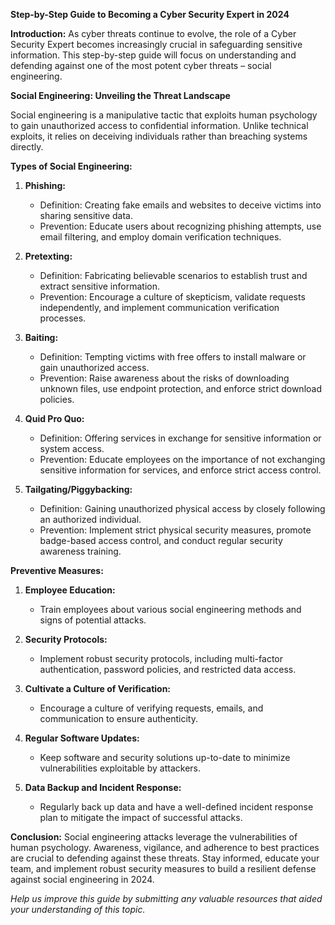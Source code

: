 **Step-by-Step Guide to Becoming a Cyber Security Expert in 2024**

**Introduction:**
As cyber threats continue to evolve, the role of a Cyber Security Expert becomes increasingly crucial in safeguarding sensitive information. This step-by-step guide will focus on understanding and defending against one of the most potent cyber threats – social engineering.

**Social Engineering: Unveiling the Threat Landscape**

Social engineering is a manipulative tactic that exploits human psychology to gain unauthorized access to confidential information. Unlike technical exploits, it relies on deceiving individuals rather than breaching systems directly.

**Types of Social Engineering:**

1. **Phishing:**
   - Definition: Creating fake emails and websites to deceive victims into sharing sensitive data.
   - Prevention: Educate users about recognizing phishing attempts, use email filtering, and employ domain verification techniques.

2. **Pretexting:**
   - Definition: Fabricating believable scenarios to establish trust and extract sensitive information.
   - Prevention: Encourage a culture of skepticism, validate requests independently, and implement communication verification processes.

3. **Baiting:**
   - Definition: Tempting victims with free offers to install malware or gain unauthorized access.
   - Prevention: Raise awareness about the risks of downloading unknown files, use endpoint protection, and enforce strict download policies.

4. **Quid Pro Quo:**
   - Definition: Offering services in exchange for sensitive information or system access.
   - Prevention: Educate employees on the importance of not exchanging sensitive information for services, and enforce strict access control.

5. **Tailgating/Piggybacking:**
   - Definition: Gaining unauthorized physical access by closely following an authorized individual.
   - Prevention: Implement strict physical security measures, promote badge-based access control, and conduct regular security awareness training.

**Preventive Measures:**

1. **Employee Education:**
   - Train employees about various social engineering methods and signs of potential attacks.
   
2. **Security Protocols:**
   - Implement robust security protocols, including multi-factor authentication, password policies, and restricted data access.

3. **Cultivate a Culture of Verification:**
   - Encourage a culture of verifying requests, emails, and communication to ensure authenticity.

4. **Regular Software Updates:**
   - Keep software and security solutions up-to-date to minimize vulnerabilities exploitable by attackers.

5. **Data Backup and Incident Response:**
   - Regularly back up data and have a well-defined incident response plan to mitigate the impact of successful attacks.

**Conclusion:**
Social engineering attacks leverage the vulnerabilities of human psychology. Awareness, vigilance, and adherence to best practices are crucial to defending against these threats. Stay informed, educate your team, and implement robust security measures to build a resilient defense against social engineering in 2024.

*Help us improve this guide by submitting any valuable resources that aided your understanding of this topic.*
